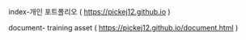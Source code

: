 index-개인 포트폴리오 
( https://pickej12.github.io )

document- training asset
( https://pickej12.github.io/document.html )
